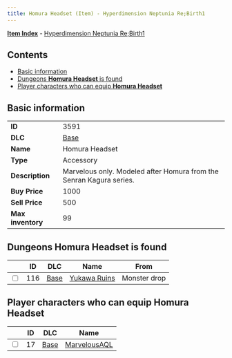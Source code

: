 ```yaml
---
title: Homura Headset (Item) - Hyperdimension Neptunia Re;Birth1
---
```


[**Item Index**](/neptunia/rb1/item/index.html) - [Hyperdimension Neptunia Re;Birth1](/neptunia/rb1)

## Contents

- [Basic information](#basic-information)
- [Dungeons **Homura Headset** is found](#dungeons-homura-headset-is-found)
- [Player characters who can equip **Homura Headset**](#player-characters-who-can-equip-homura-headset)
## Basic information

|   |   |
| -- | -- |
| **ID** | 3591 |
| **DLC** | [Base](/neptunia/rb1/dlc/1-base.html) |
| **Name** | Homura Headset |
| **Type** | Accessory |
| **Description** | Marvelous only. Modeled after Homura from the Senran Kagura series. |
| **Buy Price** | 1000 |
| **Sell Price** | 500 |
| **Max inventory** | 99 |


## Dungeons **Homura Headset** is found

|    | ID | DLC | Name | From |
| -- | -- | --- | ---- | ---- |
| <input type="checkbox" id="rb1-dungeon-1-116" class="trackbox" /> | 116 | [Base](/neptunia/rb1/dlc/1-base.html) | [Yukawa Ruins](/neptunia/rb1/dungeon/1-116-yukawa-ruins.html) | Monster drop |


## Player characters who can equip **Homura Headset**

|    | ID | DLC | Name |
| -- | -- | --- | ---- |
| <input type="checkbox" id="rb1-player-1-17" class="trackbox" /> | 17 | [Base](/neptunia/rb1/dlc/1-base.html) | [MarvelousAQL](/neptunia/rb1/player/1-17-marvelousaql.html) |
